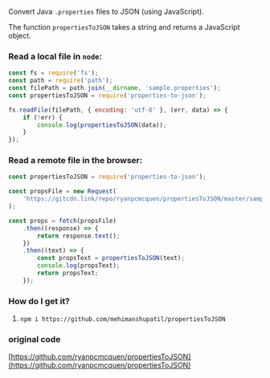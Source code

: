 Convert Java `.properties` files to JSON (using JavaScript).

The function `propertiesToJSON` takes a string and returns
a JavaScript object.

### Read a local file in `node`:

```js
const fs = require('fs');
const path = require('path');
const filePath = path.join(__dirname, 'sample.properties');
const propertiesToJSON = require('properties-to-json');

fs.readFile(filePath, { encoding: 'utf-8' }, (err, data) => {
    if (!err) {
        console.log(propertiesToJSON(data));
    }
});
```

### Read a remote file in the browser:

```js
const propertiesToJSON = require('properties-to-json');

const propsFile = new Request(
    'https://gitcdn.link/repo/ryanpcmcquen/propertiesToJSON/master/sample.properties'
);

const props = fetch(propsFile)
    .then((response) => {
        return response.text();
    })
    .then((text) => {
        const propsText = propertiesToJSON(text);
        console.log(propsText);
        return propsText;
    });
```

### How do I get it?

1. `npm i https://github.com/mehimanshupatil/propertiesToJSON`

### original code

[https://github.com/ryanpcmcquen/propertiesToJSON](https://github.com/ryanpcmcquen/propertiesToJSON)
